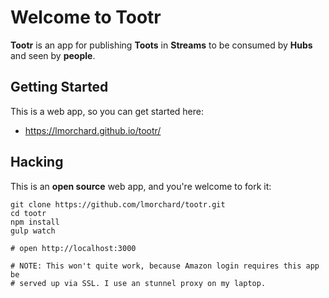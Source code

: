 # Welcome to Tootr

**Tootr** is an app for publishing **Toots** in **Streams** to be consumed by
**Hubs** and seen by **people**.

## Getting Started

This is a web app, so you can get started here:

* <https://lmorchard.github.io/tootr/>

## Hacking

This is an **open source** web app, and you're welcome to fork it:
```
git clone https://github.com/lmorchard/tootr.git
cd tootr
npm install
gulp watch

# open http://localhost:3000

# NOTE: This won't quite work, because Amazon login requires this app be
# served up via SSL. I use an stunnel proxy on my laptop.
```

<!-- vim: set wrap wm=5 syntax=mkd textwidth=78: -->
